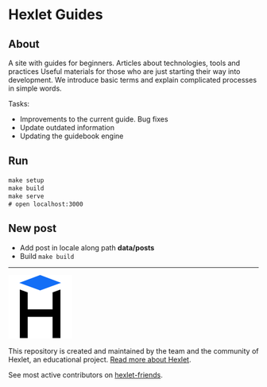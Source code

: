 # Hexlet Guides

## About
A site with guides for beginners. Articles about technologies, tools and practices
Useful materials for those who are just starting their way into development. We introduce basic terms and explain complicated processes in simple words.

Tasks:

* Improvements to the current guide. Bug fixes
* Update outdated information
* Updating the guidebook engine

## Run

```shell
make setup
make build
make serve
# open localhost:3000
```

## New post

* Add post in locale along path **data/posts**
* Build `make build`

---

[![Hexlet Ltd. logo](https://raw.githubusercontent.com/Hexlet/assets/master/images/hexlet_logo128.png)](https://hexlet.io/?utm_source=github&utm_medium=referral&utm_campaign=hexlet&utm_content=hexletguides)

This repository is created and maintained by the team and the community of Hexlet, an educational project. [Read more about Hexlet](https://hexlet.io/?utm_source=github&utm_medium=referral&utm_campaign=hexlet&utm_content=hexletguides).

See most active contributors on [hexlet-friends](https://friends.hexlet.io/).
